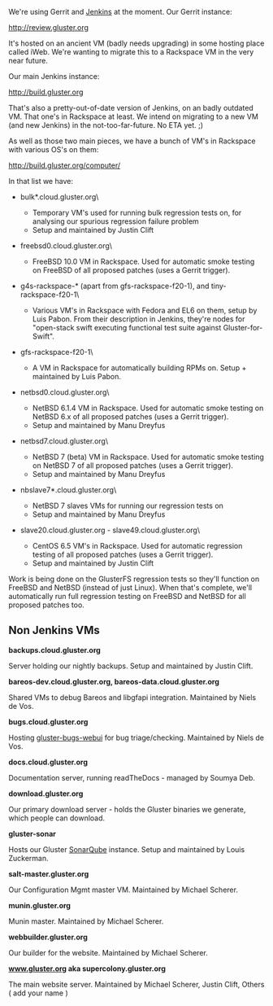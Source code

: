 We're using Gerrit and [Jenkins](http://jenkins-ci.org) at the moment.
Our Gerrit instance:

http://review.gluster.org

It's hosted on an ancient VM (badly needs upgrading) in some hosting
place called iWeb. We're wanting to migrate this to a Rackspace VM in
the very near future.

Our main Jenkins instance:

http://build.gluster.org

That's also a pretty-out-of-date version of Jenkins, on an badly
outdated VM. That one's in Rackspace at least. We intend on migrating to
a new VM (and new Jenkins) in the not-too-far-future. No ETA yet. ;)

As well as those two main pieces, we have a bunch of VM's in Rackspace
with various OS's on them:

http://build.gluster.org/computer/

In that list we have:

-   bulk\*.cloud.gluster.org\

    -  Temporary VM's used for running bulk regression tests on, for
        analysing our spurious regression failure problem
    -  Setup and maintained by Justin Clift

-   freebsd0.cloud.gluster.org\

    -  FreeBSD 10.0 VM in Rackspace. Used for automatic smoke testing
        on FreeBSD of all proposed patches (uses a Gerrit trigger).

-   g4s-rackspace-\* (apart from gfs-rackspace-f20-1), and
    tiny-rackspace-f20-1\

    -  Various VM's in Rackspace with Fedora and EL6 on them, setup by
    Luis Pabon. From their description in Jenkins, they're nodes for
    "open-stack swift executing functional test suite against
    Gluster-for-Swift".

-   gfs-rackspace-f20-1\

    -  A VM in Rackspace for automatically building RPMs on. Setup +
    maintained by Luis Pabon.

-   netbsd0.cloud.gluster.org\

    -  NetBSD 6.1.4 VM in Rackspace. Used for automatic smoke testing
        on NetBSD 6.x of all proposed patches (uses a Gerrit trigger).
    -  Setup and maintained by Manu Dreyfus

-   netbsd7.cloud.gluster.org\

    -  NetBSD 7 (beta) VM in Rackspace. Used for automatic smoke
        testing on NetBSD 7 of all proposed patches (uses a Gerrit
        trigger).
    -  Setup and maintained by Manu Dreyfus

-   nbslave7\*.cloud.gluster.org\

    -  NetBSD 7 slaves VMs for running our regression tests on
    -  Setup and maintained by Manu Dreyfus

-   slave20.cloud.gluster.org - slave49.cloud.gluster.org\

    -  CentOS 6.5 VM's in Rackspace. Used for automatic regression
        testing of all proposed patches (uses a Gerrit trigger).
    -  Setup and maintained by Justin Clift

Work is being done on the GlusterFS regression tests so they'll function
on FreeBSD and NetBSD (instead of just Linux). When that's complete,
we'll automatically run full regression testing on FreeBSD and NetBSD
for all proposed patches too.

Non Jenkins VMs
---------------

**backups.cloud.gluster.org**

   Server holding our nightly backups. Setup and maintained by Justin
    Clift.

**bareos-dev.cloud.gluster.org, bareos-data.cloud.gluster.org**

   Shared VMs to debug Bareos and libgfapi integration. Maintained by
    Niels de Vos.

**bugs.cloud.gluster.org**

   Hosting
    [gluster-bugs-webui](https://github.com/gluster/gluster-bugs-webui)
    for bug triage/checking. Maintained by Niels de Vos.

**docs.cloud.gluster.org**

   Documentation server, running readTheDocs - managed by Soumya Deb.

**download.gluster.org**

   Our primary download server - holds the Gluster binaries we
    generate, which people can download.

**gluster-sonar**

   Hosts our Gluster
    [SonarQube](http://sonar.peircean.com/dashboard/index/com.peircean.glusterfs:glusterfs-java-filesystem)
    instance. Setup and maintained by Louis Zuckerman.

**salt-master.gluster.org**

   Our Configuration Mgmt master VM. Maintained by Michael Scherer.

**munin.gluster.org**

   Munin master. Maintained by Michael Scherer.

**webbuilder.gluster.org**

   Our builder for the website. Maintained by Michael Scherer.

**www.gluster.org aka supercolony.gluster.org**

   The main website server. Maintained by Michael Scherer, Justin
    Clift, Others ( add your name )